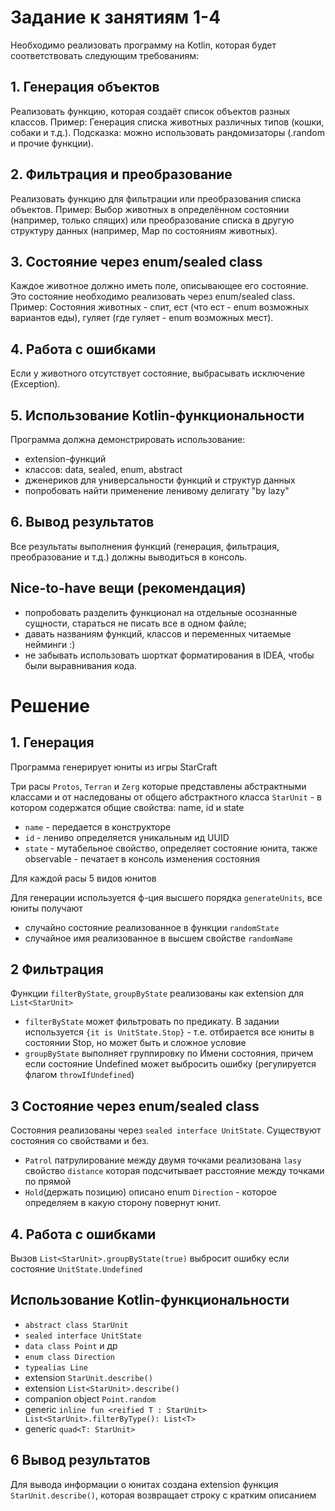 # Задание к занятиям 1-4

Необходимо реализовать программу на Kotlin, которая будет соответствовать следующим требованиям:

## 1. Генерация объектов

Реализовать функцию, которая создаёт список объектов разных классов. Пример: Генерация списка животных различных типов (кошки, собаки и т.д.). Подсказка: можно использовать рандомизаторы (.random и прочие функции).

## 2. Фильтрация и преобразование

Реализовать функцию для фильтрации или преобразования списка объектов. Пример: Выбор животных в определённом состоянии (например, только спящих) или преобразование списка в другую структуру данных (например, Map по состояниям животных).

## 3. Состояние через enum/sealed class

Каждое животное должно иметь поле, описывающее его состояние. Это состояние необходимо реализовать через enum/sealed class. Пример: Состояния животных - спит, ест (что ест - enum возможных вариантов еды), гуляет (где гуляет - enum возможных мест).

## 4. Работа с ошибками

Если у животного отсутствует состояние, выбрасывать исключение (Exception).

## 5. Использование Kotlin-функциональности
Программа должна демонстрировать использование:

- extension-функций
- классов: data, sealed, enum, abstract
- дженериков для универсальности функций и структур данных
- попробовать найти применение ленивому делигату "by lazy"

## 6. Вывод результатов

Все результаты выполнения функций (генерация, фильтрация, преобразование и т.д.) должны выводиться в консоль.

## Nice-to-have вещи (рекомендация)

- попробовать разделить функционал на отдельные осознанные сущности, стараться не писать все в одном файле;
- давать названиям функций, классов и переменных читаемые нейминги :)
- не забывать использовать шорткат форматирования в IDEA, чтобы были выравнивания кода.

# Решение

## 1. Генерация
Программа генерирует юниты из игры StarCraft

Три расы `Protos`, `Terran` и `Zerg` которые представлены абстрактными классами и 
от наследованы от общего абстрактного класса `StarUnit` - в котором содержатся общие свойства: name, id и state

- `name` - передается в конструкторе
- `id` - лениво определяется уникальным ид UUID
- `state` - мутабельное свойство, определяет состояние юнита, также observable - печатает в консоль изменения состояния

Для каждой расы 5 видов юнитов

Для генерации используется ф-ция высшего порядка `generateUnits`, 
все юниты получают
- случайно состояние реализованное в функции `randomState`
- случайное имя реализованное в высшем свойстве `randomName`

## 2 Фильтрация

Функции `filterByState`, `groupByState` реализованы как extension для `List<StarUnit>`
- `filterByState` может фильтровать по предикату. В задании используется `{it is UnitState.Stop}` - 
т.е. отбирается все юниты в состоянии Stop, но может быть и сложное условие
- `groupByState` выполняет группировку по Имени состояния, причем если состояние Undefined может выбросить ошибку
  (регулируется флагом `throwIfUndefined`)

## 3 Состояние через enum/sealed class

Состояния реализованы через `sealed interface UnitState`. Существуют состояния со свойствами и без.
- `Patrol` патрулирование между двумя точками реализована 
`lasy` свойство `distance` которая подсчитывает расстояние между точками по прямой
- `Hold`(держать позицию) описано enum `Direction` - которое определяем в какую сторону повернут юнит.

## 4. Работа с ошибками

Вызов `List<StarUnit>.groupByState(true)` выбросит ошибку если состояние `UnitState.Undefined`

## Использование Kotlin-функциональности

- `abstract class StarUnit`
- `sealed interface UnitState`
- `data class Point` и др
- `enum class Direction`
- `typealias Line`
- extension `StarUnit.describe()`
- extension `List<StarUnit>.describe()`
- companion object `Point.random`
- generic `inline fun <reified T : StarUnit> List<StarUnit>.filterByType(): List<T>`
- generic `quad<T: StarUnit>`

## 6 Вывод результатов

Для вывода информации о юнитах создана extension функция `StarUnit.describe()`, 
которая возвращает строку с кратким описанием



